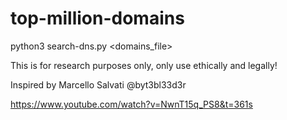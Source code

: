 # top-million-domains

python3 search-dns.py <domains_file>


This is for research purposes only, only use ethically and legally!



Inspired by Marcello Salvati @byt3bl33d3r

https://www.youtube.com/watch?v=NwnT15q_PS8&t=361s
